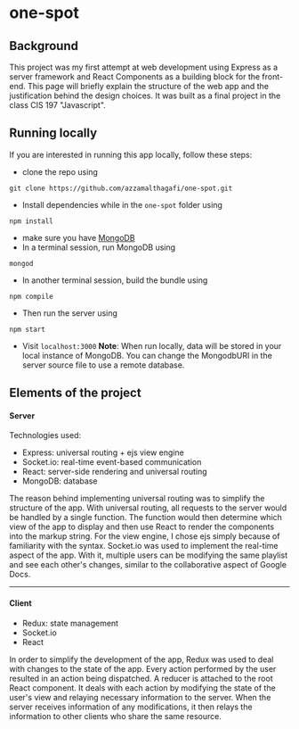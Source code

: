 # one-spot

## Background
This project was my first attempt at web development using Express as a server framework and React Components as a building block for the front-end. This page will briefly explain the structure of the web app and the justification behind the design choices. It was built as a final project in the class CIS 197 "Javascript". 

## Running locally
If you are interested in running this app locally, follow these steps:
  - clone the repo using
  ```
  git clone https://github.com/azzamalthagafi/one-spot.git
  ```
  - Install dependencies while in the `one-spot` folder using
  ``` 
  npm install
  ```
  - make sure you have [MongoDB](https://docs.mongodb.com/manual/installation/)
  - In a terminal session, run MongoDB using 
  ```
  mongod
  ```
  - In another terminal session, build the bundle using
  ```
  npm compile
  ```
  - Then run the server using
  ```
  npm start
  ```
  - Visit `localhost:3000`
**Note**: When run locally, data will be stored in your local instance of MongoDB. You can change the MongodbURI in the server source file to use a remote database.

## Elements of the project

#### Server
Technologies used:
  - Express: universal routing + ejs view engine
  - Socket.io: real-time event-based communication
  - React: server-side rendering and universal routing
  - MongoDB: database
  
The reason behind implementing universal routing was to simplify the structure of the app. With universal routing, all requests to the server would be handled by a single function. The function would then determine which view of the app to display and then use React to render the components into the markup string. For the view engine, I chose ejs simply because of familiarity with the syntax. Socket.io was used to implement the real-time aspect of the app. With it, multiple users can be modifying the same playlist and see each other's changes, similar to the collaborative aspect of Google Docs.

***
#### Client
  - Redux: state management
  - Socket.io
  - React
  
  In order to simplify the development of the app, Redux was used to deal with changes to the state of the app. Every action performed by the user resulted in an action being dispatched. A reducer is attached to the root React component. It deals with each action by modifying the state of the user's view and relaying necessary information to the server. When the server receives information of any modifications, it then relays the information to other clients who share the same resource.
